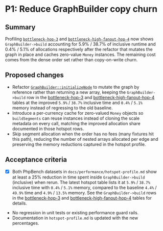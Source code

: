 # P1: Reduce GraphBuilder copy churn

## Summary
Profiling [`bottleneck-hop-3`](../hotspot-profile.md#bottleneck-hop-3) and
[`bottleneck-high-fanout-hop-4`](../hotspot-profile.md#bottleneck-high-fanout-hop-4)
now shows `GraphBuilder->build` accounting for 5.9% / 38.7% of inclusive runtime
and 0.4% / 5.1% of allocations respectively after the refactor that mutates the
graph in place and caches zero-value `Money` instances. The remaining cost comes
from the dense order set rather than copy-on-write churn.

## Proposed changes
- Refactor [`GraphBuilder::initializeNode`](../../src/Application/Graph/GraphBuilder.php)
  to mutate the graph by reference rather than returning a new array, keeping the
  `GraphBuilder->build` row in the
  [bottleneck-hop-3](../hotspot-profile.md#bottleneck-hop-3) and
  [bottleneck-high-fanout-hop-4](../hotspot-profile.md#bottleneck-high-fanout-hop-4)
  tables at the improved `5.9%` / `38.7%` inclusive time and `0.4%` / `5.1%`
  memory instead of regressing to the old baseline.
- Introduce a per-currency cache for zero-valued `Money` objects so `buildSegments`
  can reuse instances instead of cloning the scale metadata on every call, matching
  the improved allocation share documented in those hotspot rows.
- Skip segment allocation when the order has no fees (many fixtures hit this path),
  reducing the number of nested arrays allocated per edge and preserving the
  memory reductions captured in the hotspot profile.

## Acceptance criteria
- [x] Both PhpBench datasets in `docs/performance/hotspot-profile.md` show at
  least a 25% reduction in time spent inside `GraphBuilder->build` (inclusive)
  when rerun. The latest hotspot table lists it at `5.9%` / `38.7%` inclusive
  time with `0.4%` / `5.1%` memory, compared to the baseline `4.4%` / `49.9%`
  time and `4.9%` / `13.5%` memory. See the `GraphBuilder->build` rows in the
  [bottleneck-hop-3](../hotspot-profile.md#bottleneck-hop-3) and
  [bottleneck-high-fanout-hop-4](../hotspot-profile.md#bottleneck-high-fanout-hop-4)
  tables for details.
- No regression in unit tests or existing performance guard rails.
- Documentation in `hotspot-profile.md` is updated with the new percentages.
